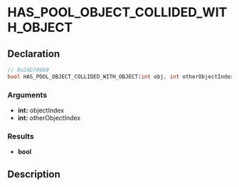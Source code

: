 # HAS_POOL_OBJECT_COLLIDED_WITH_OBJECT

## Declaration
```cpp
// 0x24D70069
bool HAS_POOL_OBJECT_COLLIDED_WITH_OBJECT(int obj, int otherObjectIndex);
```

### Arguments
- **int:** objectIndex
- **int:** otherObjectIndex

### Results
- **bool**

## Description
